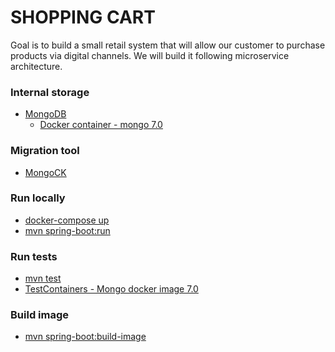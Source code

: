 # SHOPPING CART

Goal is to build a small retail system that will allow our customer to purchase products via digital channels. We will build it following
microservice architecture.

### Internal storage
* [MongoDB]()
  * [Docker container - mongo 7.0]()
  
  
### Migration tool
* [MongoCK]()

### Run locally
* [docker-compose up]()
* [mvn spring-boot:run]()

### Run tests
* [mvn test]()
* [TestContainers - Mongo docker image 7.0]()

### Build image
* [mvn spring-boot:build-image]()
